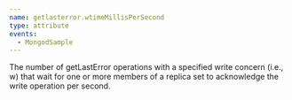 ```yaml
---
name: getlasterror.wtimeMillisPerSecond
type: attribute
events:
  - MongodSample
---
```


The number of getLastError operations with a specified write concern (i.e., w) that wait for one or more members of a replica set to acknowledge the write operation per second.